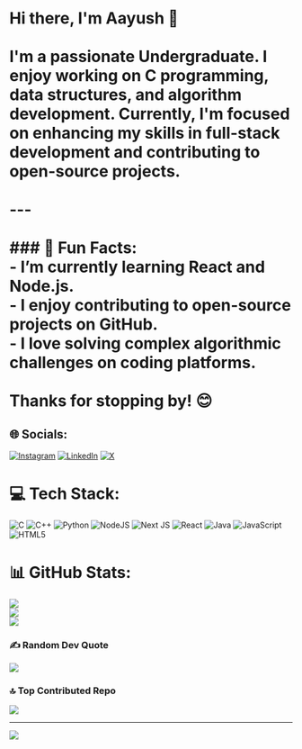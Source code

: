 
# Hi there, I'm Aayush 👋<br><br>I'm a passionate **Undergraduate**. I enjoy working on **C programming**, **data structures**, and **algorithm development**. Currently, I'm focused on enhancing my skills in **full-stack development** and contributing to **open-source projects**.<br><br>---<br><br>### 🌱 Fun Facts:<br>- I’m currently learning **React** and **Node.js**.<br>- I enjoy contributing to open-source projects on GitHub.<br>- I love solving complex algorithmic challenges on coding platforms.<br><br>Thanks for stopping by! 😊<br>


## 🌐 Socials:
[![Instagram](https://img.shields.io/badge/Instagram-%23E4405F.svg?logo=Instagram&logoColor=white)](https://instagram.com/@aayush.ch_07) [![LinkedIn](https://img.shields.io/badge/LinkedIn-%230077B5.svg?logo=linkedin&logoColor=white)](https://linkedin.com/in/aayushch077) [![X](https://img.shields.io/badge/X-black.svg?logo=X&logoColor=white)](https://x.com/@AayushChau60378) 

# 💻 Tech Stack:
![C](https://img.shields.io/badge/c-%2300599C.svg?style=for-the-badge&logo=c&logoColor=white) ![C++](https://img.shields.io/badge/c++-%2300599C.svg?style=for-the-badge&logo=c%2B%2B&logoColor=white) ![Python](https://img.shields.io/badge/python-3670A0?style=for-the-badge&logo=python&logoColor=ffdd54) ![NodeJS](https://img.shields.io/badge/node.js-6DA55F?style=for-the-badge&logo=node.js&logoColor=white) ![Next JS](https://img.shields.io/badge/Next-black?style=for-the-badge&logo=next.js&logoColor=white) ![React](https://img.shields.io/badge/react-%2320232a.svg?style=for-the-badge&logo=react&logoColor=%2361DAFB) ![Java](https://img.shields.io/badge/java-%23ED8B00.svg?style=for-the-badge&logo=openjdk&logoColor=white) ![JavaScript](https://img.shields.io/badge/javascript-%23323330.svg?style=for-the-badge&logo=javascript&logoColor=%23F7DF1E) ![HTML5](https://img.shields.io/badge/html5-%23E34F26.svg?style=for-the-badge&logo=html5&logoColor=white)
# 📊 GitHub Stats:
![](https://github-readme-stats.vercel.app/api?username=Aayush077&theme=dark&hide_border=false&include_all_commits=false&count_private=false)<br/>
![](https://github-readme-streak-stats.herokuapp.com/?user=Aayush077&theme=dark&hide_border=false)<br/>
![](https://github-readme-stats.vercel.app/api/top-langs/?username=Aayush077&theme=dark&hide_border=false&include_all_commits=false&count_private=false&layout=compact)

### ✍️ Random Dev Quote
![](https://quotes-github-readme.vercel.app/api?type=horizontal&theme=dark)

### 🔝 Top Contributed Repo
![](https://github-contributor-stats.vercel.app/api?username=Aayush077&limit=5&theme=shadow_green&combine_all_yearly_contributions=true)

---
[![](https://visitcount.itsvg.in/api?id=Aayush077&icon=0&color=8)](https://visitcount.itsvg.in)

<!-- Proudly created with GPRM ( https://gprm.itsvg.in ) -->

